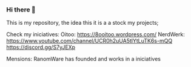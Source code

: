 ### Hi there 👋

<!--
**Oct4viosZ/Oct4viosZ** is a ✨ _special_ ✨ repository because its `README.md` (this file) appears on your GitHub profile.

Here are some ideas to get you started:

- 🔭 I’m currently working on ...
- 🌱 I’m currently learning ...
- 👯 I’m looking to collaborate on ...
- 🤔 I’m looking for help with ...
- 💬 Ask me about ...
- 📫 How to reach me: ...
- 😄 Pronouns: ...
- ⚡ Fun fact: ...
--> This is my repository, the idea this it is a a stock my projects;
Check my iniciatives: 
Oitoo:
https://8ooitoo.wordpress.com/
NerdWerk:
https://www.youtube.com/channel/UCR0h2uUA5tlYtLuTK6s-mQQ
https://discord.gg/S7yJEXp

Mensions:
RanomWare has founded and works in a iniciatives
